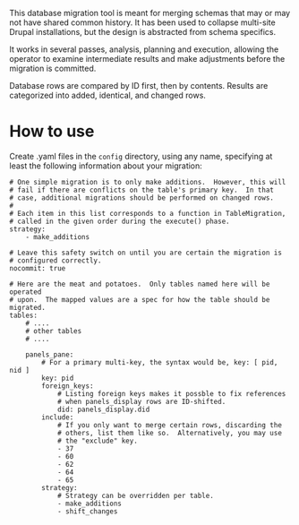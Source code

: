 This database migration tool is meant for merging schemas that may or may not
have shared common history.  It has been used to collapse multi-site Drupal
installations, but the design is abstracted from schema specifics.

It works in several passes, analysis, planning and execution, allowing the
operator to examine intermediate results and make adjustments before the
migration is committed.

Database rows are compared by ID first, then by contents.  Results are
categorized into added, identical, and changed rows.

How to use
==========

Create .yaml files in the `config` directory, using any name, specifying at
least the following information about your migration:

    # One simple migration is to only make additions.  However, this will
    # fail if there are conflicts on the table's primary key.  In that
    # case, additional migrations should be performed on changed rows.
    # 
    # Each item in this list corresponds to a function in TableMigration,
    # called in the given order during the execute() phase.
    strategy:
        - make_additions
    
    # Leave this safety switch on until you are certain the migration is
    # configured correctly.
    nocommit: true
    
    # Here are the meat and potatoes.  Only tables named here will be operated
    # upon.  The mapped values are a spec for how the table should be migrated.
    tables:
        # ....
        # other tables
        # ....

        panels_pane:
            # For a primary multi-key, the syntax would be, key: [ pid, nid ]
            key: pid
            foreign_keys:
                # Listing foreign keys makes it possble to fix references
                # when panels_display rows are ID-shifted.
                did: panels_display.did
            include:
                # If you only want to merge certain rows, discarding the
                # others, list them like so.  Alternatively, you may use
                # the "exclude" key.
                - 37
                - 60
                - 62
                - 64
                - 65
            strategy:
                # Strategy can be overridden per table.
                - make_additions
                - shift_changes
